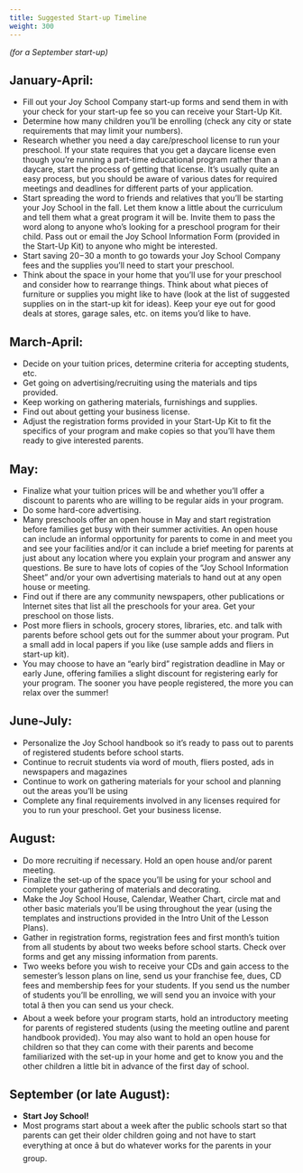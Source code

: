 ```yaml
---
title: Suggested Start-up Timeline
weight: 300
---
```

_(for a September start-up)_

## January-April:
* Fill out your Joy School Company start-up forms and send them in with your check for your start-up fee so you can receive your Start-Up Kit.
* Determine how many children you’ll be enrolling (check any city or state requirements that may limit your numbers).
* Research whether you need a day care/preschool license to run your preschool. If your state requires that you get a daycare license even though you’re running a part-time educational program rather than a daycare, start the process of getting that license. It’s usually quite an easy process, but you should be aware of various dates for required meetings and deadlines for different parts of your application.
* Start spreading the word to friends and relatives that you’ll be starting your Joy School in the fall. Let them know a little about the curriculum and tell them what a great program it will be. Invite them to pass the word along to anyone who’s looking for a preschool program for their child. Pass out or email the Joy School Information Form (provided in the Start-Up Kit) to anyone who might be interested.
* Start saving $20-$30 a month to go towards your Joy School Company fees and the supplies you’ll need to start your preschool.
* Think about the space in your home that you’ll use for your preschool and consider how to rearrange things. Think about what pieces of furniture or supplies you might like to have (look at the list of suggested supplies on in the start-up kit for ideas). Keep your eye out for good deals at stores, garage sales, etc. on items you’d like to have.

## March-April:
* Decide on your tuition prices, determine criteria for accepting students, etc.
* Get going on advertising/recruiting using the materials and tips provided.
* Keep working on gathering materials, furnishings and supplies.
* Find out about getting your business license.
* Adjust the registration forms provided in your Start-Up Kit to fit the specifics of your program and make copies so that you’ll have them ready to give interested parents.

## May:
* Finalize what your tuition prices will be and whether you’ll offer a discount to parents who are willing to be regular aids in your program.
* Do some hard-core advertising.
* Many preschools offer an open house in May and start registration before families get busy with their summer activities. An open house can include an informal opportunity for parents to come in and meet you and see your facilities and/or it can include a brief meeting for parents at just about any location where you explain your program and answer any questions. Be sure to have lots of copies of the “Joy School Information Sheet” and/or your own advertising materials to hand out at any open house or meeting.
* Find out if there are any community newspapers, other publications or Internet sites that list all the preschools for your area. Get your preschool on those lists.
* Post more fliers in schools, grocery stores, libraries, etc. and talk with parents before school gets out for the summer about your program. Put a small add in local papers if you like (use sample adds and fliers in start-up kit).
* You may choose to have an “early bird” registration deadline in May or early June, offering families a slight discount for registering early for your program. The sooner you have people registered, the more you can relax over the summer!

## June-July:
* Personalize the Joy School handbook so it’s ready to pass out to parents of registered students before school starts.
* Continue to recruit students via word of mouth, fliers posted, ads in newspapers and magazines
* Continue to work on gathering materials for your school and planning out the areas you’ll be using
* Complete any final requirements involved in any licenses required for you to run your preschool. Get your business license.

## August:
* Do more recruiting if necessary. Hold an open house and/or parent meeting.
* Finalize the set-up of the space you’ll be using for your school and complete your gathering of materials and decorating.
* Make the Joy School House, Calendar, Weather Chart, circle mat and other basic materials you’ll be using throughout the year (using the templates and instructions provided in the Intro Unit of the Lesson Plans).
* Gather in registration forms, registration fees and first month’s tuition from all students by about two weeks before school starts. Check over forms and get any missing information from parents.
* Two weeks before you wish to receive your CDs and gain access to the semester’s lesson plans on line, send us your franchise fee, dues, CD fees and membership fees for your students. If you send us the number of students you’ll be enrolling, we will send you an invoice with your total â then you can send us your check.
* About a week before your program starts, hold an introductory meeting for parents of registered students (using the meeting outline and parent handbook provided). You may also want to hold an open house for children so that they can come with their parents and become familiarized with the set-up in your home and get to know you and the other children a little bit in advance of the first day of school.

## September (or late August):
* **Start Joy School!**
* Most programs start about a week after the public schools start so that parents can get their older children going and not have to start everything at once â but do whatever works for the parents in your group.